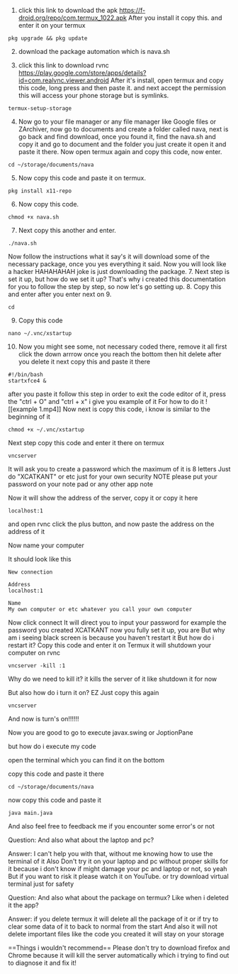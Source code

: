 1. click this link to download the apk
   https://f-droid.org/repo/com.termux_1022.apk
   After you install it copy this. and enter it on your termux
```
pkg upgrade && pkg update
```
2. download the package automation which is nava.sh

3. click this link to download rvnc
   https://play.google.com/store/apps/details?id=com.realvnc.viewer.android
   After it's install, open termux and copy this code, long press and then paste it. and next accept the permission this will access your phone storage but is symlinks.
```
termux-setup-storage
```
4. Now go to your file manager or any file manager like Google files or ZArchiver,
now go to documents and create a folder called nava, next is go back and
find download, once you found it, find the nava.sh and copy it and go to document and the folder you just create it open it and paste it there. Now open termux again and copy this code, now enter.
 ```
 cd ~/storage/documents/nava
 ```
5. Now copy this code and paste it on termux.
 ```
 pkg install x11-repo
 ```
6. Now copy this code.
```
chmod +x nava.sh
```
7. Next copy this another and enter.
```
./nava.sh
```
Now follow the instructions what it say's
it will download some of the necessary package, once you yes everything it said. 
Now you will look like a hacker HAHAHAHAH joke is just downloading the package.
7. Next step is set it up, but how do we set it up? That's why i created this documentation for you to follow the step by step, so now let's go setting up.
8. Copy this and enter after you enter next on 9.
 ```
 cd
 ```
9. Copy this code
```
nano ~/.vnc/xstartup
```
10. Now you might see some, not necessary coded there, remove it all first click the down arrrow once you reach the bottom then hit delete after you delete it next copy this and paste it there
```
#!/bin/bash
startxfce4 &
```
after you paste it follow this step in order to exit the code editor of it, press the "ctrl + O" and "ctrl + x" i give you example of it
For how to do it
![[example 1.mp4]]
Now next is copy this code, i know is similar to the beginning of it
```
chmod +x ~/.vnc/xstartup
```
Next step copy this code and enter it there on termux 
```
vncserver
```
It will ask you to create a password which the maximum of it is 8 letters 
Just do "XCATKANT" or etc just for your own security NOTE please put your password on your note pad or any other app note

Now it will show the address of the server, copy it or copy it here
```
localhost:1
```
and open rvnc click the plus button, and now paste the address on the address of it 

Now name your computer 

It should look like this
```
New connection

Address
localhost:1

Name
My own computer or etc whatever you call your own computer 
```

Now click connect
It will direct you to input your password
for example the password you created
XCATKANT now you fully set it up, you are
But why am i seeing black screen is because you haven't restart it
But how do i restart it?
Copy this code and enter it on Termux it will shutdown your computer on rvnc
```
vncserver -kill :1
```
Why do we need to kill it?
it kills the server of it like shutdown it for now

But also how do i turn it on?
EZ 
Just copy this again 
```
vncserver
```
And now is turn's on!!!!!!

Now you are 
good to go to execute javax.swing or JoptionPane

but how do i execute my code

open the terminal which you can find it on the bottom

copy this code and paste it there
```
cd ~/storage/documents/nava
```

now copy this code and paste it
```
java main.java
```
And also feel free to feedback me if you encounter some error's or not

Question:
And also what about the laptop and pc?

Answer:
I can't help you with that, without me knowing how to use the terminal of it
Also Don't try it on your laptop and pc without proper skills for it because i don't know if might damage your pc and laptop or not, so yeah
But if you want to risk it please watch it on YouTube. or try download virtual terminal just for safety

Question:
And also what about the package on termux? Like when i deleted it the app?

Answer: if you delete termux it will delete all the package of it or if try to clear some data of it to back to normal from the start
And also it will not delete important files like the code you created it will stay on your storage

==Things i wouldn't recommend==
Please don't try to download firefox and Chrome because it will kill the server automatically which i trying to find out to diagnose it and fix it!
